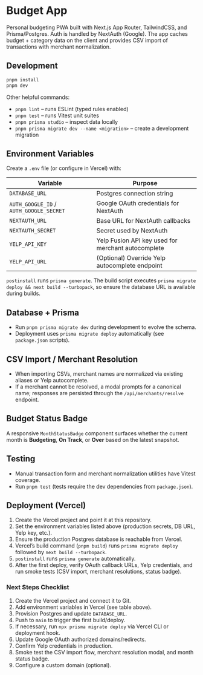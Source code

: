 # Budget App

Personal budgeting PWA built with Next.js App Router, TailwindCSS, and Prisma/Postgres. Auth is handled by NextAuth (Google). The app caches budget + category data on the client and provides CSV import of transactions with merchant normalization.

## Development

```bash
pnpm install
pnpm dev
```

Other helpful commands:

- `pnpm lint` – runs ESLint (typed rules enabled)
- `pnpm test` – runs Vitest unit suites
- `pnpm prisma studio` – inspect data locally
- `pnpm prisma migrate dev --name <migration>` – create a development migration

## Environment Variables

Create a `.env` file (or configure in Vercel) with:

| Variable | Purpose |
| --- | --- |
| `DATABASE_URL` | Postgres connection string |
| `AUTH_GOOGLE_ID` / `AUTH_GOOGLE_SECRET` | Google OAuth credentials for NextAuth |
| `NEXTAUTH_URL` | Base URL for NextAuth callbacks |
| `NEXTAUTH_SECRET` | Secret used by NextAuth |
| `YELP_API_KEY` | Yelp Fusion API key used for merchant autocomplete |
| `YELP_API_URL` | (Optional) Override Yelp autocomplete endpoint |

`postinstall` runs `prisma generate`. The build script executes `prisma migrate deploy && next build --turbopack`, so ensure the database URL is available during builds.

## Database + Prisma

- Run `pnpm prisma migrate dev` during development to evolve the schema.
- Deployment uses `prisma migrate deploy` automatically (see `package.json` scripts).

## CSV Import / Merchant Resolution

- When importing CSVs, merchant names are normalized via existing aliases or Yelp autocomplete.
- If a merchant cannot be resolved, a modal prompts for a canonical name; responses are persisted through the `/api/merchants/resolve` endpoint.

## Budget Status Badge

A responsive `MonthStatusBadge` component surfaces whether the current month is **Budgeting**, **On Track**, or **Over** based on the latest snapshot.

## Testing

- Manual transaction form and merchant normalization utilities have Vitest coverage.
- Run `pnpm test` (tests require the dev dependencies from `package.json`).

## Deployment (Vercel)

1. Create the Vercel project and point it at this repository.
2. Set the environment variables listed above (production secrets, DB URL, Yelp key, etc.).
3. Ensure the production Postgres database is reachable from Vercel.
4. Vercel’s build command (`pnpm build`) runs `prisma migrate deploy` followed by `next build --turbopack`.
5. `postinstall` runs `prisma generate` automatically.
6. After the first deploy, verify OAuth callback URLs, Yelp credentials, and run smoke tests (CSV import, merchant resolutions, status badge).

### Next Steps Checklist

1. Create the Vercel project and connect it to Git.
2. Add environment variables in Vercel (see table above).
3. Provision Postgres and update `DATABASE_URL`.
4. Push to `main` to trigger the first build/deploy.
5. If necessary, run `npx prisma migrate deploy` via Vercel CLI or deployment hook.
6. Update Google OAuth authorized domains/redirects.
7. Confirm Yelp credentials in production.
8. Smoke test the CSV import flow, merchant resolution modal, and month status badge.
9. Configure a custom domain (optional).

